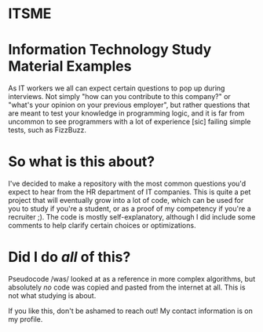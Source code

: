 # ITSME
# Information Technology Study Material Examples

As IT workers we all can expect certain questions to pop up during interviews. Not simply "how can you contribute to this company?" or "what's your opinion on your previous employer", but rather questions that are meant to test your knowledge in programming logic, and it is far from uncommon to see programmers with a lot of experience [sic] failing simple tests, such as FizzBuzz.

# So what is this about?

I've decided to make a repository with the most common questions you'd expect to hear from the HR department of IT companies. This is quite a pet project that will eventually grow into a lot of code, which can be used for you to study if you're a student, or as a proof of my competency if you're a recruiter ;). The code is mostly self-explanatory, although I did include some comments to help clarify certain choices or optimizations.

# Did I do *all* of this?

Pseudocode /was/ looked at as a reference in more complex algorithms, but absolutely *no* code was copied and pasted from the internet at all. This is not what studying is about.

If you like this, don't be ashamed to reach out! My contact information is on my profile.
